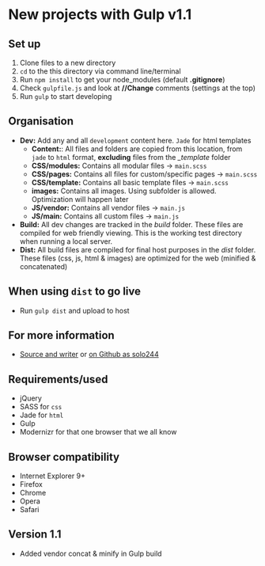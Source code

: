 # New projects with Gulp v1.1

## Set up
1. Clone files to a new directory
2. `cd` to the this directory via command line/terminal
3. Run `npm install` to get your node_modules (default **.gitignore**)
4. Check `gulpfile.js` and look at **//Change** comments (settings at the top)
5. Run `gulp` to start developing

## Organisation
- **Dev:** Add any and all `development` content here. `Jade` for html templates
  - **Content:**: All files and folders are copied from this location, from `jade` to `html` format, **excluding** files from the  *_template* folder
  - **CSS/modules:** Contains all modular files -> `main.scss`
  - **CSS/pages:** Contains all files for custom/specific pages -> `main.scss`
  - **CSS/template:** Contains all basic template files -> `main.scss`
  - **images:** Contains all images. Using subfolder is allowed. Optimization will happen later
  - **JS/vendor:** Contains all vendor files -> `main.js`
  - **JS/main:** Contains all custom files -> `main.js`
- **Build:** All dev changes are tracked in the *build* folder. These files are compiled for web friendly viewing. This is the working test directory when running a local server.
- **Dist:** All build files are compiled for final host purposes in the *dist* folder. These files (css, js, html & images) are optimized for the web (minified & concatenated)

## When using `dist` to go live
- Run `gulp dist` and upload to host

## For more information
- [Source and writer](http://kenvandamme.be/) or [on Github as solo244](https://github.com/solo244)

## Requirements/used
- jQuery
- SASS for `css`
- Jade for `html`
- Gulp
- Modernizr for that one browser that we all know

## Browser compatibility
- Internet Explorer 9+
- Firefox
- Chrome
- Opera
- Safari

## Version 1.1
- Added vendor concat & minify in Gulp build
